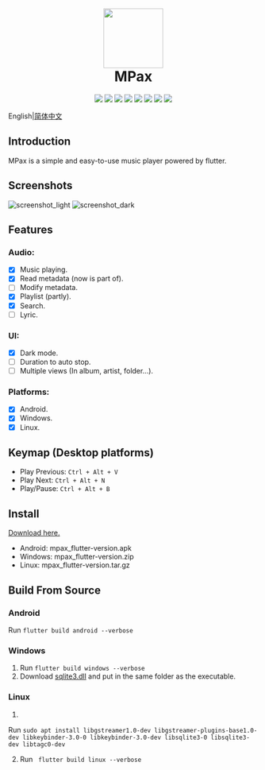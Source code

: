 <div align="center">
    <p>
    <h1>
        <img src="./assets/images/mpax_flutter.svg" width="120px"/>
        <br/>
        MPax
    </h1>
    </p>
    <p>
        <a href="https://github.com/realth000/mpax_flutter/releases">
            <img src="https://img.shields.io/github/release/realth000/mpax_flutter"/></a>
        <a href="https://github.com/realth000/mpax_flutter/releases">
            <img src="https://img.shields.io/badge/-Android-313196?logo=android&logoColor=f0f0f0"/></a>
        <a href="https://github.com/realth000/mpax_flutter/releases">
            <img src="https://img.shields.io/badge/-Windows-313196?&logo=Windows&logoColor=f0f0f0"/></a>
        <a href="https://github.com/realth000/mpax_flutter/releases">
            <img src="https://img.shields.io/badge/-Linux-313196?&logo=Linux&logoColor=f0f0f0"/></a>
        <a href="https://flutter.dev/">
            <img src="https://img.shields.io/badge/Flutter-3.7.0-blue?logo=flutter"/></a>
        <a href="https://www.dart.org/">
            <img src="https://img.shields.io/badge/Dart-2.19-blue?logo=dart"/></a>
        <a href="https://github.com/realth000/mpax_flutter/blob/master/LICENSE">
            <img src="https://img.shields.io/github/license/realth000/mpax_flutter"/></a>
        <a href="https://www.codacy.com/gh/realth000/mpax_flutter/dashboard?utm_source=github.com&amp;utm_medium=referral&amp;utm_content=realth000/mpax_flutter&amp;utm_campaign=Badge_Grade">
            <img src="https://app.codacy.com/project/badge/Grade/a7c4d70716514cfa89ebf8d19bd15a93"/></a>
    </p>
</div>

English|[简体中文](./docs/README_zh_CN.md)

## Introduction

MPax is a simple and easy-to-use music player powered by flutter.

## Screenshots

![screenshot_light](./docs/images/screenshot_light.jpg)
![screenshot_dark](./docs/images/screenshot_dark.jpg)

## Features

### Audio:

* [x] Music playing.
* [x] Read metadata (now is part of).
* [ ] Modify metadata.
* [x] Playlist (partly).
* [x] Search.
* [ ] Lyric.

### UI:

* [x] Dark mode.
* [ ] Duration to auto stop.
* [ ] Multiple views (In album, artist, folder...).

### Platforms:

* [x] Android.
* [x] Windows.
* [x] Linux.

## Keymap (Desktop platforms)

* Play Previous: ``Ctrl + Alt + V``
* Play Next: ``Ctrl + Alt + N``
* Play/Pause: ``Ctrl + Alt + B``

## Install

[Download here.](https://github.com/realth000/mpax_flutter/releases)

* Android: mpax_flutter-version.apk
* Windows: mpax_flutter-version.zip
* Linux: mpax_flutter-version.tar.gz

## Build From Source

### Android

Run ``flutter build android --verbose``

### Windows

1. Run ``flutter build windows --verbose``
2. Download [sqlite3.dll](https://github.com/tekartik/sqflite/raw/master/sqflite_common_ffi/lib/src/windows/sqlite3.dll)
   and put in the same folder as the executable.

### Linux

1.

Run ``sudo apt install libgstreamer1.0-dev libgstreamer-plugins-base1.0-dev libkeybinder-3.0-0 libkeybinder-3.0-dev libsqlite3-0 libsqlite3-dev libtagc0-dev``

2. Run `` flutter build linux --verbose``
